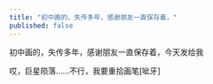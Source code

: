 ```yaml
---
title: "初中画的，失传多年，感谢朋友一直保存着，"
published: false
---
```

初中画的，失传多年，感谢朋友一直保存着，今天发给我

哎，巨星陨落……不行，我要重拾画笔[呲牙]